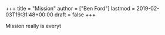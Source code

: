 +++
title = "Mission"
author = ["Ben Ford"]
lastmod = 2019-02-03T19:31:48+00:00
draft = false
+++

Mission really is everyt
